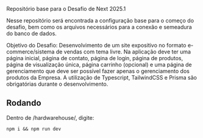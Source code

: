 Repositório base para o Desafio de Next 2025.1

Nesse repositório será encontrada a configuração base para o começo do desafio, bem como os arquivos necessários para a conexão e semeadura do banco de dados.

Objetivo do Desafio:
Desenvolvimento  de  um  site  expositivo  no  formato e-commerce/sistema de vendas com tema livre. Na aplicação deve ter uma página inicial, página de contato, página de login, página de produtos, página de visualização única, página carrinho (opcional) e uma página de gerenciamento que deve ser possível fazer apenas o gerenciamento dos produtos da Empresa.
A utilização de Typescript, TailwindCSS e Prisma são obrigatórias durante o desenvolvimento.

## Rodando
Dentro de /hardwarehouse/, digite:
```
npm i && npm run dev
```
